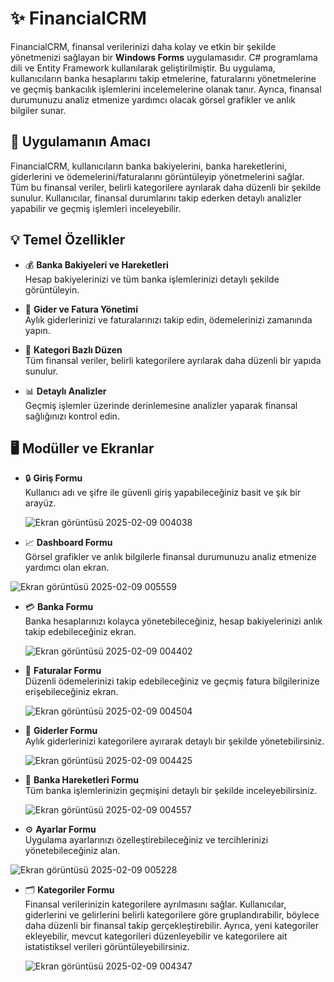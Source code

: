 # ✨ FinancialCRM

FinancialCRM, finansal verilerinizi daha kolay ve etkin bir şekilde yönetmenizi sağlayan bir **Windows Forms** uygulamasıdır. C# programlama dili ve Entity Framework kullanılarak geliştirilmiştir. Bu uygulama, kullanıcıların banka hesaplarını takip etmelerine, faturalarını yönetmelerine ve geçmiş bankacılık işlemlerini incelemelerine olanak tanır. Ayrıca, finansal durumunuzu analiz etmenize yardımcı olacak görsel grafikler ve anlık bilgiler sunar.

## 🎯 Uygulamanın Amacı

FinancialCRM, kullanıcıların banka bakiyelerini, banka hareketlerini, giderlerini ve ödemelerini/faturalarını görüntüleyip yönetmelerini sağlar.  
Tüm bu finansal veriler, belirli kategorilere ayrılarak daha düzenli bir şekilde sunulur. Kullanıcılar, finansal durumlarını takip ederken detaylı analizler yapabilir ve geçmiş işlemleri inceleyebilir.

## 💡 Temel Özellikler

- 💰 **Banka Bakiyeleri ve Hareketleri**  
  Hesap bakiyelerinizi ve tüm banka işlemlerinizi detaylı şekilde görüntüleyin.

- 📑 **Gider ve Fatura Yönetimi**  
  Aylık giderlerinizi ve faturalarınızı takip edin, ödemelerinizi zamanında yapın.

- 📂 **Kategori Bazlı Düzen**  
  Tüm finansal veriler, belirli kategorilere ayrılarak daha düzenli bir yapıda sunulur.

- 📊 **Detaylı Analizler**  
  Geçmiş işlemler üzerinde derinlemesine analizler yaparak finansal sağlığınızı kontrol edin.

## 🖥️ Modüller ve Ekranlar

- 🔒 **Giriş Formu**  
  Kullanıcı adı ve şifre ile güvenli giriş yapabileceğiniz basit ve şık bir arayüz.
  
  ![Ekran görüntüsü 2025-02-09 004038](https://github.com/user-attachments/assets/6b714c7a-3d0c-4514-855f-7ed953633153)

- 📈 **Dashboard Formu**  
  Görsel grafikler ve anlık bilgilerle finansal durumunuzu analiz etmenize yardımcı olan ekran.

![Ekran görüntüsü 2025-02-09 005559](https://github.com/user-attachments/assets/1c4e019e-5a82-40ea-906d-66e963d1d1b4)

- 💳 **Banka Formu**  
  Banka hesaplarınızı kolayca yönetebileceğiniz, hesap bakiyelerinizi anlık takip edebileceğiniz ekran.

  ![Ekran görüntüsü 2025-02-09 004402](https://github.com/user-attachments/assets/d4b51083-11e4-42ae-a8e1-e0ff216b626d)

- 💸 **Faturalar Formu**  
  Düzenli ödemelerinizi takip edebileceğiniz ve geçmiş fatura bilgilerinize erişebileceğiniz ekran.

  ![Ekran görüntüsü 2025-02-09 004504](https://github.com/user-attachments/assets/680b5192-c0d3-43f2-a3d3-5c8c2f326cd7)

- 📝 **Giderler Formu**  
  Aylık giderlerinizi kategorilere ayırarak detaylı bir şekilde yönetebilirsiniz.

  ![Ekran görüntüsü 2025-02-09 004425](https://github.com/user-attachments/assets/1bab6997-c392-4726-8d16-9605018b322d)

- 🏦 **Banka Hareketleri Formu**  
  Tüm banka işlemlerinizin geçmişini detaylı bir şekilde inceleyebilirsiniz.

  ![Ekran görüntüsü 2025-02-09 004557](https://github.com/user-attachments/assets/fd7f89a9-eb5b-4184-9656-8ae84167ada0)

- ⚙️ **Ayarlar Formu**  
  Uygulama ayarlarınızı özelleştirebileceğiniz ve tercihlerinizi yönetebileceğiniz alan.

 ![Ekran görüntüsü 2025-02-09 005228](https://github.com/user-attachments/assets/b881ad01-b4dc-4b60-9cc7-8e77eaecf249)


- 🗂️ **Kategoriler Formu**  
  Finansal verilerinizin kategorilere ayrılmasını sağlar. Kullanıcılar, giderlerini ve gelirlerini belirli kategorilere göre gruplandırabilir, böylece daha düzenli bir finansal takip gerçekleştirebilir. Ayrıca, yeni kategoriler ekleyebilir, mevcut kategorileri düzenleyebilir ve kategorilere ait istatistiksel verileri görüntüleyebilirsiniz.

  ![Ekran görüntüsü 2025-02-09 004347](https://github.com/user-attachments/assets/1bb100c4-30f4-45ad-a0a0-6fc99df97677)


